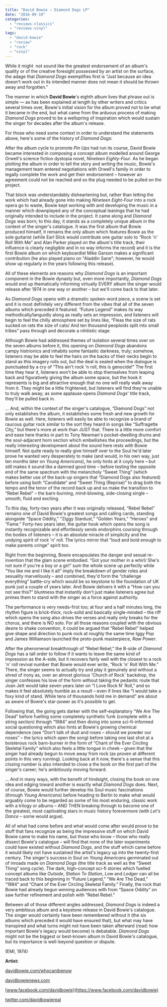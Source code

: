 ```yaml
---
title: "David Bowie – Diamond Dogs LP"
date: "2016-09-19"
categories: 
  - "reviews-classics"
  - "reviews-vinyl"
tags: 
  - "david-bowie"
  - "review"
  - "rock"
  - "vinyl"
---
```


While it might  not sound like the greatest endorsement of an album's quality or of the creative foresight possessed by an artist on the surface, the adage that _Diamond Dogs_ exemplifies first is "Just because an idea doesn't work out in its intended manner does not mean it should be thrown away and forgotten."

The manner in which **David Bowie**'s eighth album lives that phrase out is simple — as has been explained at length by other writers and critics several times over, Bowie's initial vision for the album proved not to be what it became in the end, but what came from the arduous process of making _Diamond Dogs_ proved to be a wellspring of inspiration which would sustain the singer for decades after the album's release.

For those who need some context in order to understand the statements above, here's some of the history of _Diamond Dogs_:

After the album cycle to promote _Pin Ups_ had run its course, David Bowie became interested in composing a concept album modelled around George Orwell's science fiction dystopia novel, _Nineteen Eighty-Four_. As he began plotting the album in order to tell the story and writing the music, Bowie's management team entered negotiations with Orwell's family in order to legally complete the work and get their endorsement – however an agreement could not be reached and so the plug needed to be pulled on the project.

That block was understandably disheartening but, rather than letting the work which had already gone into making _Nineteen Eight-Four_ into a rock opera go to waste, Bowie kept working with and developing the music in a manner which downplayed any of the conceptual leanings that he had originally intended to include in the project. It came along and _Diamond Dogs_ was born; to this day, it stands as a completely unique album in the context of the singer's catalogue. It was the first album that Bowie produced himself, it remains the only album which features Bowie as the sole guitarist (while Earl Slick would contribute one guitar solo to “Rock 'n' Roll With Me” and Alan Parker played on the album's title track, their influence is clearly negligible and in no way informs the record) and it is the first Bowie album on which keyboardist Mike Garson makes a significant contribution (he also played piano on "Aladdin Sane"; however, he would show up regularly in the years following this release).

All of these elements are reasons why _Diamond Dogs_ is an important component in the Bowie dynasty but, even more importantly, _Diamond Dogs_ would end up thematically informing virtually EVERY album the singer would release after 1974 in one way or another – but we'll come back to that later.

As _Diamond Dogs_ opens with a dramatic spoken-word piece, a scene is set and it is most definitely very different from the vibes that all of the seven albums which preceded it featured. “Future Legend” makes its way methodically/languidly along as really sets an impression, and listeners will begin to feel the chilly atmosphere set by lines like, “Fleas the size of rats sucked on rats the size of cats/ And ten thousand peoploids split into small tribes” pass through and decorate a nihilistic stage.

Although Bowie had addressed themes of isolation several times over on the seven albums before it, this opening on _Diamond Dogs_ abandons campy histrionics and inhabits some fantastic darkness, truly; somehow, listeners may be able to feel the hairs on the backs of their necks begin to stand as this imagery rolls out, but the deal is sealed when the dialogue is punctuated by a cry of “This ain't rock 'n roll, this is genocide!” The first time they hear it, listeners won't be able to stop themselves from leaping back and figuratively giving the album some space, but the hook it represents is big and attractive enough that no one will really walk away from it. They might be a little frightened, but listeners will find they're unable to truly walk away; as some applause opens _Diamond Dogs_' title track, they'll be pulled back in.

... And, within the context of the singer's catalogue, “Diamond Dogs” not only establishes the album, it establishes some fresh and new growth for Bowie as well. Here, listeners will easily be able to recognize a brand of raucous guitar rock similar to the sort they heard in songs like “Suffragette City,” but there's more at work than JUST that. There is a little more comfort and ease here thanks in part to Tony Newman's pocket-dwelling drums and the soul-adjacent horn section which embellishes the proceedings, but the really interesting development about the sound here rests with Bowie himself. Not quite ready to really give himself over to the Soul he'd later prove he wanted very desperately to make (and would, in his own way, just ten months later on _Young Americans_), he only hints at it coyly here – but still makes it sound like a damned good time – before testing the opposite end of the same spectrum with the melancholy “Sweet Thing” (which makes better use of the back-up singers that “Diamond Dogs also featured) before using both “Candidate” and “Sweet Thing (Reprise)” to drag both the tempo and the tenor of the record back up and so make the transition to “Rebel Rebel” – the barn-burning, mind-blowing, side-closing single – smooth, fluid and exciting.

To this day, forty-two years after it was originally released, “Rebel Rebel” remains one of David Bowie's greatest songs and calling cards, standing alongside “Space Oddity,” “Ziggy Stardust,” “Golden Years,” “Heroes” and “Fame.” Forty-two years later, the guitar hook which opens the song is instantly recognizable and effortlessly sends endorphins coursing through the bodies of listeners – it is an absolute miracle of simplicity and the undying spirit of rock 'n' roll. The lyrics mirror that “loud and bold enough to make parents cringe” spirit too.

Right from the beginning, Bowie encapsulates the danger and sexual re-invention that the glam scene embodied. “Got your mother in a whirl/ She's not sure if you're a boy or a girl” sum the whole scene up perfectly while “You like me and I like it all” imply the breakdown of gender roles and sexuality marvellously – and combined, they'd form the “challenge everything” battle-cry which would be so keystone to the foundation of UK punk just a couple of years later. And Bowie delivers it with a “How can you not see this?” bluntness that instantly don't just make listeners agree but primes them to stand with the singer as a force against authority.

The performance is very needs-first too; at four and a half minutes long, the rhythm figure is brick-thick, rock-solid and basically single-minded – the riff which opens the song also drives the verses and really only breaks for the chorus, and there is NO solo. For all those reasons coupled with the obvious desire to shake convention, it could be argued that “Rebel Rebel” helped give shape and direction to punk rock at roughly the same time Iggy Pop and James Williamson launched the proto-punk masterpiece, _Raw Power_.

After the phenomenal breakthrough of “Rebel Rebel,” the B-side of _Diamond Dogs_ has a tall order to follow if it wants to leave the same kind of impression as the A-side, but it recovers fairly well with the closest to a rock 'n' roll revival number that Bowie would ever write, “Rock 'n' Roll With Me.” There, the singer seems to actually try and play it genuinely and without a shred of irony as, over an almost glorious 'Church of Rock' backdrop, the singer confesses his love of the form without taking the pedantic route that Joan Jett would take seven years later on “I Love Rock N' Roll,” and so makes it feel absolutely humble as a result – even if lines like “I would take a foxy kind of stand. While tens of thousands hold me in demand” are about as aware of Bowie's star-power as it's possible to get.

Following that, the going gets darker with the self-explanatory “We Are The Dead” before fuelling some completely synthetic funk (complete with a string section) through “1984” and then diving into some sci-fi-informed social questioning which also hints at Bowie's growing chemical dependence (see “Don't talk of dust and roses – should we powder our noses” – the lyrics which open the song) before taking one last shot at a boisterous rock barn-burner in the form of “Chant of the Ever Circling Skeletal Family” which also feels a little tongue in cheek – given that the singer had already begun to move away from rock (as proven at different points in this very running). Looking back at it now, there's a sense that this closing number is also intended to close a the book on the first part of the singer's career; he's ambitiously moving forward.

... And in many ways, with the benefit of hindsight, closing the book on one idea and edging toward another is exactly what _Diamond Dogs_ does. Next, of course, Bowie would further develop his Soul music fascinations (through _Young Americans_) before heading to Berlin to make what would arguably come to be regarded as some of his most enduring, classic work with a trilogy or albums – AND THEN breaking through to become one of the greatest, most captivating stars in music history forevermore (with _Let's Dance_ – some would argue).

All of what had come before and what would come after would prove to be stuff that fans recognize as being the impressive stuff on which David Bowie came to make his name, but those who know – those who really dissect Bowie's catalogue – will find that none of the later experiments could have existed without _Diamond Dogs_, and the stuff which came before it would likely not have sustained the artist's legacy up into the twenty-first century. The singer's success in Soul on _Young Americans_ germinated out of inroads made on _Diamond Dogs_ (the title track as well as the “Sweet Thing” song cycle). The dark, high-concept sci-fi stories which fuelled concept albums like _Outside_, _Station To Station_, _Low_ and _Lodger_ can all be traced back to this beginning in “Future Legend,” “We Are The Dead,” “1984” and “Chant of the Ever Circling Skeletal Family.” Finally, the rock that Bowie had already begun winning audiences with from “Space Oddity” on saw further refinement and polish with “Rebel Rebel.”

Between all of those different angles addressed, _Diamond Dogs_ is indeed a very ambitious album and a keystone release in David Bowie's catalogue. The singer would certainly have been remembered without it (the six albums which preceded it would have ensured that), but what may have transpired and what turns might not have been taken afterward (read: how important Bowie's legacy would become) is debatable. _Diamond Dogs_ might not be the biggest or best-known album in David Bowie's catalogue, but its importance is well-beyond question or dispute.

(EMI, 1974)

**Artist:**

[davidbowie.com/whocanibenow](http://davidbowie.com/whocanibenow/)

[davidbowienews.com](http://davidbowienews.com/)

[www.facebook.com/davidbowie](https://www.facebook.com/davidbowie)

[twitter.com/davidbowiereal](https://twitter.com/davidbowiereal?lang=en)
